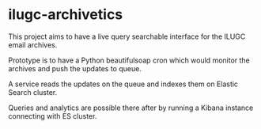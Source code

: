 # ilugc-archivetics
This project aims to have a live query searchable interface for the ILUGC email archives.

Prototype is to have a Python beautifulsoap cron which would monitor the archives and push the updates to queue.

A service reads the updates on the queue and indexes them on Elastic Search cluster.

Queries and analytics are possible there after by running a Kibana instance connecting with ES cluster.
